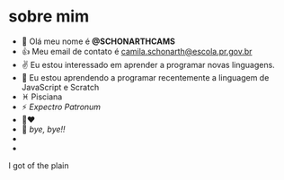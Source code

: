 # sobre mim
- 👋 Olá meu nome é **@SCHONARTHCAMS**
- :+1: Meu email de contato é camila.schonarth@escola.pr.gov.br
- :v: Eu estou interessado em aprender a programar novas linguagens.
- 🌱 Eu estou aprendendo a programar recentemente a linguagem de JavaScript e Scratch
- :pisces: Pisciana
- :zap: *Expectro Patronum*
- :dog::heart:
- :wave: *bye, bye!!*
- 
- 


I got of the plain
